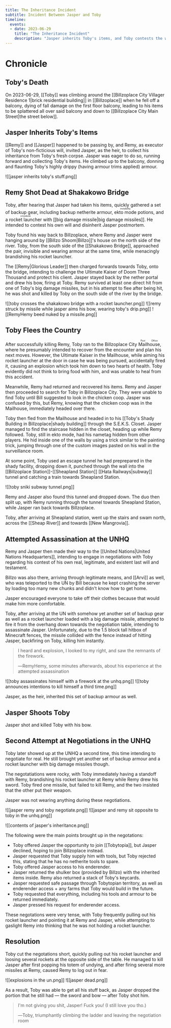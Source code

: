 ```yaml
---
title: The Inheritance Incident
subtitle: Incident Between Jasper and Toby
timeline:
  events:
  - date: 2023-06-29
    title: "The Inheritance Incident"
    description: "Jasper inherits Toby's items, and Toby contests the will."
---
```


# Chronicle

## Toby's Death
On 2023-06-29, [[Toby]] was climbing around the [[Billzoplace City Villager Residence 1|brick residential building]] in [[Billzoplace]] when he fell off a balcony, dying of fall damage on the first floor balcony, leading to his items to be splattered all over said balcony and down to [[Billzoplace City Main Street|the street below]].

## Jasper Inherits Toby's Items
[[Remy]] and [[Jasper]] happened to be passing by, and Remy, as executor of Toby's non-ficticious will, invited Jasper, as the heir, to collect his inheritance from Toby's fresh corpse. Jasper was eager to do so, running forward and collecting Toby's items. He climbed up to the balcony, donning and flaunting Toby's highly drippy (having armour trims applied) armour.

![[jasper inherits toby's stuff.png]]

## Remy Shot Dead at Shakakowo Bridge
Toby, after hearing that Jasper had taken his items, quickly gathered a set of backup gear, including backup netherite armour, <ruby>ekto mode<rt>invisibility</rt></ruby> potions, and a <ruby>rocket launcher<rt>crossbow</rt></ruby> with [[big damage missile|big damage missiles]]. He intended to contest his own will and disinherit Jasper postmortem.

Toby found his way back to Billzoplace, where Remy and Jasper were hanging around by [[Billzo Shoom|Billzo]]'s house on the north side of the river. Toby, from the south side of the [[Shakakowo Bridge]], approached the pair, invisible and wearing armour at the same time, while menacingly brandishing his rocket launcher.

The [[Remy|Glorious Leader]] then charged forwards towards Toby, onto the bridge, intending to challenge the Ultimate Kaiser of Doom Three Thousand and protect his client. Jasper stayed back by the nether portal and drew his bow, firing at Toby. Remy survived at least one direct hit from one of Toby's big damage missiles, but in his attempt to flee after being hit, he was shot and killed by Toby on the south side of the river by the bridge.

![[toby crosses the shakakowo bridge with a rocket launcher.png]]
![[remy struck by missile while jasper aims his bow, wearing toby's drip.png]]
![[RemyHemy beed nuked by a missile.png]]

## Toby Flees the Country
After successfully killing Remy, Toby ran to the Billzoplace City <ruby>Mailhouse<rt>Post Office</rt></ruby>, where he presumably intended to recover from the encounter and plan his next moves. However, the Ultimate Kaiser in the Mailhouse, while aiming his rocket launcher at the door in case he was being pursued, accidentally fired it, causing an explosion which took him down to two hearts of health. Toby evidently did not think to bring food with him, and was unable to heal from this accident.

Meanwhile, Remy had returned and recovered his items. Remy and Jasper then proceeded to search for Toby in Billzoplace City. They were unable to find Toby until Bill suggested to look in the chicken coop. Jasper was confused by this, but Remy, knowing that the chicken coop was in the Mailhouse, immediately headed over there.

Toby then fled from the Mailhouse and headed in to his [[Toby's Shady Building in Billzoplace|shady building]] through the S.E.K.S. Closet. Jasper managed to find the staircase hidden in the closet, heading up while Remy followed. Toby, still in ekto mode, had his nametag hidden from other players. He hid inside one of the walls by using a trick similar to the painting trick, jumping through one of the custom images pasted on his wall in the surveillance room.

At some point, Toby used an escape tunnel he had preprepared in the shady facility, dropping down it, punched through the wall into the [[Billzoplace Station]]-[[Sheapland Station]] [[Hata Railways|subway]] tunnel and catching a train towards Sheapland Station.

![[toby sniki subway tunnel.png]]

Remy and Jasper also found this tunnel and dropped down. The duo then split up, with Remy running through the tunnel towards Sheapland Station, while Jasper ran back towards Billzoplace.

Toby, after arriving at Sheapland station, went up the stairs and swam north, across the [[Sheap River]] and towards [[New Mangrovia]].

## Attempted Assassination at the UNHQ
Remy and Jasper then made their way to the [[United Nations|United Nations Headquarters]], intending to engage in negotiations with Toby regarding his contest of his own real, legitimate, and existent last will and testament.

Billzo was also there, arriving through legitimate means, and [[Arvi]] as well, who was teleported to the UN by Bill because he kept crashing the server by loading too many new chunks and didn't know how to get home.

Jasper encouraged everyone to take off their clothes because that would make him more comfortable.

Toby, after arriving at the UN with somehow yet another set of backup gear as well as a rocket launcher loaded with a big damage missile, attempted to fire it from the overhang down towards the negotiation table, intending to assassinate Jasper. Unfortunately, due to the 1.5 block tall hitbox of Minecraft fences, the missile collided with the fence instead of hitting Jasper, backfiring on Toby, killing him instantly.

> I heard and explosion, I looked to my right, and saw the remnants of the firework.
> 
> ―RemyHemy, some minutes afterwards, about his experience at the attempted assassination

![[toby assassinates himself with a firework at the unhq.png]]
![[toby announces intentions to kill himself a third time.png]]

Jasper, as the heir, inherited this set of backup armour as well.

## Jasper Shoots Toby
Jasper shot and killed Toby with his bow.

## Second Attempt at Negotiations in the UNHQ
Toby later showed up at the UNHQ a second time, this time intending to negotiate for real. He still brought yet another set of backup armour and a rocket launcher with big damage missiles though.

The negotatiations were rocky, with Toby immediately having a standoff with Remy, brandishing his rocket launcher at Remy while Remy drew his sword. Toby fired one missile, but failed to kill Remy, and the two insisted that the other put their weapon.

Jasper was not wearing anything during these negotiations.

![[jasper remy and toby negotiate.png]]
![[jasper and remy sit opposite to toby in the unhq.png]]

![[contents of jasper's inheritance.png]]

The following were the main points brought up in the negotations:
- Toby offered Jasper the opportunity to join [[Tobytopia]], but Jasper declined, hoping to join Billzoplace instead.
- Jasper requested that Toby supply him with tools, but Toby rejected this, stating that he has no netherite tools to spare.
- Toby offered Jasper access to his enderender.
- Jasper returned the shulker box (provided by Billzo) with the inherited items inside. Remy also returned a stack of Toby's keycards.
- Jasper requested safe passage through Tobytopian territory, as well as enderender access + any farms that Toby would build in the future.
- Toby requested that everything, including his tools and armour to be returned immediately.
- Jasper pressed his request for enderender access.

These negotations were very tense, with Toby frequently pulling out his rocket launcher and pointing it at Remy and Jasper, while attempting to gaslight Remy into thinking that he was not holding a rocket launcher.

## Resolution
Toby cut the negotations short, quickly pulling out his rocket launcher and loosing several rockets at the opposite side of the table. He managed to kill Jasper after first popping his totem of undying, and after firing several more missiles at Remy, caused Remy to log out in fear.

![[explosions in the un.png]]
![[jasper dead.png]]

As a result, Toby was able to get all his stuff back, as Jasper dropped the portion that he still had — the sword and bow — after Toby shot him.

> I'm not giving you shit, Jasper! Fuck you! (I still love you tho.)
> 
> ―Toby, triumphantly climbing the ladder and leaving the negotiation room

